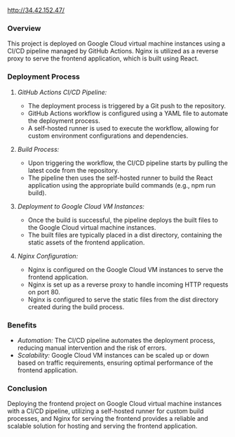 http://34.42.152.47/

### Overview
This project is deployed on Google Cloud virtual machine instances using a CI/CD pipeline managed by GitHub Actions. Nginx is utilized as a reverse proxy to serve the frontend application, which is built using React.

### Deployment Process

1. *GitHub Actions CI/CD Pipeline:*
   - The deployment process is triggered by a Git push to the repository.
   - GitHub Actions workflow is configured using a YAML file to automate the deployment process.
   - A self-hosted runner is used to execute the workflow, allowing for custom environment configurations and dependencies.

2. *Build Process:*
   - Upon triggering the workflow, the CI/CD pipeline starts by pulling the latest code from the repository.
   - The pipeline then uses the self-hosted runner to build the React application using the appropriate build commands (e.g., npm run build).

3. *Deployment to Google Cloud VM Instances:*
   - Once the build is successful, the pipeline deploys the built files to the Google Cloud virtual machine instances.
   - The built files are typically placed in a dist directory, containing the static assets of the frontend application.

4. *Nginx Configuration:*
   - Nginx is configured on the Google Cloud VM instances to serve the frontend application.
   - Nginx is set up as a reverse proxy to handle incoming HTTP requests on port 80.
   - Nginx is configured to serve the static files from the dist directory created during the build process.

### Benefits
- *Automation:* The CI/CD pipeline automates the deployment process, reducing manual intervention and the risk of errors.
- *Scalability:* Google Cloud VM instances can be scaled up or down based on traffic requirements, ensuring optimal performance of the frontend application.

### Conclusion
Deploying the frontend project on Google Cloud virtual machine instances with a CI/CD pipeline, utilizing a self-hosted runner for custom build processes, and Nginx for serving the frontend provides a reliable and scalable solution for hosting and serving the frontend application.
